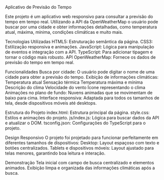 Aplicativo de Previsão do Tempo

Este projeto é um aplicativo web responsivo para consultar a previsão do tempo em tempo real. Utilizando a API da OpenWeatherMap
o usuário pode buscar por uma cidade e obter informações detalhadas, como temperatura atual, máxima, mínima, condições climáticas e muito mais.

Tecnologias Utilizadas
HTML5: Estruturação semântica da página.
CSS3: Estilização responsiva e animações.
JavaScript: Lógica para manipulação de eventos e integração com a API.
TypeScript: Para adicionar tipagem e tornar o código mais robusto.
API OpenWeatherMap: Fornece os dados de previsão do tempo em tempo real.

Funcionalidades
Busca por cidade: O usuário pode digitar o nome de uma cidade para obter a previsão do tempo.
Exibição de informações climáticas:
Temperatura atual
Sensação térmica
Temperatura máxima e mínima
Descrição do clima
Velocidade do vento
Ícone representando o clima
Animações no plano de fundo: Nuvens animadas que se movimentam de baixo para cima.
Interface responsiva: Adaptada para todos os tamanhos de tela, desde dispositivos móveis até desktops.

Estrutura do Projeto
index.html: Estrutura principal da página.
style.css: Estilos e animações do projeto.
js/index.js: Lógica para buscar dados da API e atualizar o DOM.
tsconfig.json: Configurações do TypeScript para o projeto.

Design Responsivo
O projeto foi projetado para funcionar perfeitamente em diferentes tamanhos de dispositivos:
Desktop: Layout espaçoso com texto e botões centralizados.
Tablets e dispositivos móveis: Layout ajustado para telas menores, garantindo boa leitura e interação.

Demonstração
Tela inicial com campo de busca centralizado e elementos animados.
Exibição limpa e organizada das informações climáticas após a busca.


